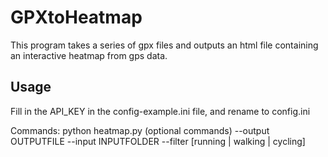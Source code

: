 # GPXtoHeatmap
This program takes a series of gpx files and outputs an html file containing an interactive heatmap from gps data.

## Usage
Fill in the API_KEY in the config-example.ini file, and rename to config.ini

Commands:
python heatmap.py (optional commands) --output OUTPUTFILE --input INPUTFOLDER --filter [running | walking | cycling]

